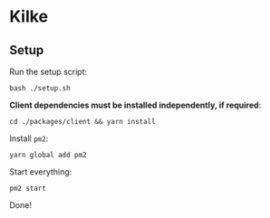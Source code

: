 # Kilke

## Setup

Run the setup script:

```
bash ./setup.sh
```

**Client dependencies must be installed independently, if required**:

```
cd ./packages/client && yarn install
```

Install `pm2`:

```
yarn global add pm2
```

Start everything:

```
pm2 start
```

Done!
